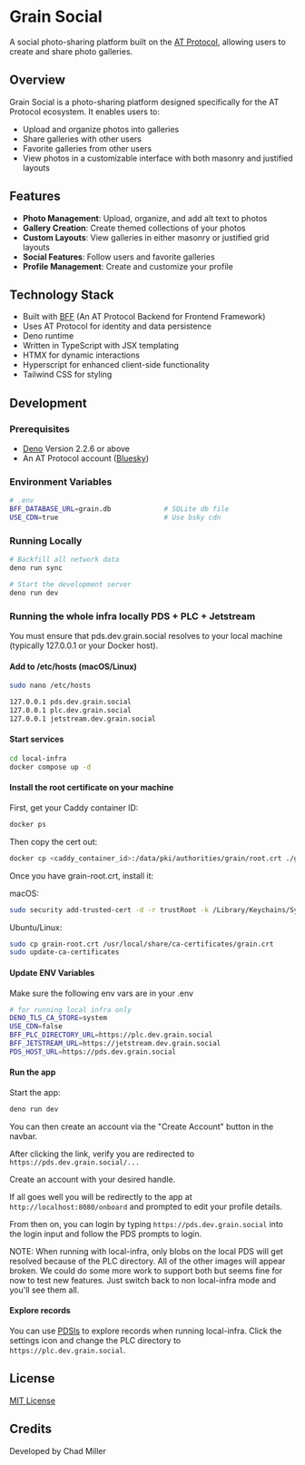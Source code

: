 # Grain Social

A social photo-sharing platform built on the [AT Protocol](https://atproto.com),
allowing users to create and share photo galleries.

## Overview

Grain Social is a photo-sharing platform designed specifically for the AT
Protocol ecosystem. It enables users to:

- Upload and organize photos into galleries
- Share galleries with other users
- Favorite galleries from other users
- View photos in a customizable interface with both masonry and justified
  layouts

## Features

- **Photo Management**: Upload, organize, and add alt text to photos
- **Gallery Creation**: Create themed collections of your photos
- **Custom Layouts**: View galleries in either masonry or justified grid layouts
- **Social Features**: Follow users and favorite galleries
- **Profile Management**: Create and customize your profile

## Technology Stack

- Built with [BFF](https://github.com/bigmoves/bff) (An AT Protocol Backend for
  Frontend Framework)
- Uses AT Protocol for identity and data persistence
- Deno runtime
- Written in TypeScript with JSX templating
- HTMX for dynamic interactions
- Hyperscript for enhanced client-side functionality
- Tailwind CSS for styling

## Development

### Prerequisites

- [Deno](https://deno.land/manual/getting_started/installation) Version 2.2.6 or
  above
- An AT Protocol account ([Bluesky](https://bsky.app))

### Environment Variables

```bash
# .env
BFF_DATABASE_URL=grain.db             # SQLite db file
USE_CDN=true                          # Use bsky cdn
```

### Running Locally

```bash
# Backfill all network data
deno run sync

# Start the development server
deno run dev
```

### Running the whole infra locally PDS + PLC + Jetstream

You must ensure that pds.dev.grain.social resolves to your local machine
(typically 127.0.0.1 or your Docker host).

#### Add to /etc/hosts (macOS/Linux)

```bash
sudo nano /etc/hosts
```

```bash
127.0.0.1 pds.dev.grain.social
127.0.0.1 plc.dev.grain.social
127.0.0.1 jetstream.dev.grain.social
```

#### Start services

```bash
cd local-infra
docker compose up -d
```

#### Install the root certificate on your machine

First, get your Caddy container ID:

```bash
docker ps
```

Then copy the cert out:

```bash
docker cp <caddy_container_id>:/data/pki/authorities/grain/root.crt ./grain-root.crt
```

Once you have grain-root.crt, install it:

macOS:

```bash
sudo security add-trusted-cert -d -r trustRoot -k /Library/Keychains/System.keychain grain-root.crt
```

Ubuntu/Linux:

```bash
sudo cp grain-root.crt /usr/local/share/ca-certificates/grain.crt
sudo update-ca-certificates
```

#### Update ENV Variables

Make sure the following env vars are in your .env

```bash
# for running local infra only
DENO_TLS_CA_STORE=system
USE_CDN=false
BFF_PLC_DIRECTORY_URL=https://plc.dev.grain.social
BFF_JETSTREAM_URL=https://jetstream.dev.grain.social
PDS_HOST_URL=https://pds.dev.grain.social
```

#### Run the app

Start the app:

```bash
deno run dev
```

You can then create an account via the "Create Account" button in the navbar.

After clicking the link, verify you are redirected to
`https://pds.dev.grain.social/...`

Create an account with your desired handle.

If all goes well you will be redirectly to the app at
`http://localhost:8080/onboard` and prompted to edit your profile details.

From then on, you can login by typing `https://pds.dev.grain.social` into the
login input and follow the PDS prompts to login.

NOTE: When running with local-infra, only blobs on the local PDS will get
resolved because of the PLC directory. All of the other images will appear
broken. We could do some more work to support both but seems fine for now to
test new features. Just switch back to non local-infra mode and you'll see them
all.

#### Explore records

You can use [PDSls](https://pdsls.dev/) to explore records when running
local-infra. Click the settings icon and change the PLC directory to
`https://plc.dev.grain.social`.

## License

[MIT License](LICENSE)

## Credits

Developed by Chad Miller
